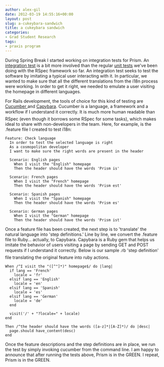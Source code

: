 ```yaml
---
author: alex-gil
date: 2012-03-19 14:55:16+00:00
layout: post
slug: a-cukeybara-sandwich
title: a cukeybara sandwich
categories:
- Grad Student Research
tags:
- praxis program
---
```


During Spring Break I started working on integration tests for Prism. An [integration test](http://en.wikipedia.org/wiki/Integration_testing) is a bit more involved than the regular [unit tests](http://en.wikipedia.org/wiki/Unit_testing) we've been doing with the RSpec framework so far. An integration test seeks to test the software by imitating a typical user interacting with it. In particular, we wanted to make sure that all the different translations from the i18n process were working. In order to get it right, we needed to emulate a user visiting the homepage in different languages.

For Rails development, the tools of choice for this kind of testing are [Cucumber ](http://cukes.info/)and [Capybara](https://github.com/jnicklas/capybara). Cucumber is a language, a framework and a workflow if I understand it correctly. It is much more human readable than RSpec (even though it borrows some RSpec for some tasks), which makes ideal to share with non-developers in the team. Here, for example, is the .feature file I created to test i18n:


    
    
    Feature: Check language
      In order to test the selected language is right
      As a cosmopolitan developer
      I want to make sure the right words are present in the header
    
      Scenario: English pages
        When I visit the "English" homepage
        Then the header should have the words 'Prism is'
    
      Scenario: French pages
        When I visit the "French" homepage
        Then the header should have the words 'Prism est'
    
      Scenario: Spanish pages
        When I visit the "Spanish" homepage
        Then the header should have the words 'Prism es'
    
      Scenario: German pages
        When I visit the "German" homepage
        Then the header should have the words 'Prism ist'
    



Once a feature file has been created, the next step is to 'translate' the natural language into 'step definitions.' Line by line, we convert the .feature file to Ruby... actually, to Capybara. Capybara is a Ruby gem that helps us imitate the behavior of users visiting a page by sending GET and POST requests if I understand it correctly. Below is our sample .rb 'step definition' file translating the original feature into ruby actions.

    
    
    When /^I visit the "([^"]*)" homepage$/ do |lang|
      if lang == 'French'
        locale = 'fr'
      elsif lang == 'English'
        locale = 'en'
      elsif lang == 'Spanish'
        locale = 'es'
      elsif lang == 'German'
        locale = 'de'
      end
    
      visit('/' + "?locale=" + locale)
    end
    
    Then /^the header should have the words ([a-z]*|[A-Z]*)/ do |desc|
      page.should have_content(desc)
    end
    



Once the feature descriptions and the step definitions are in place, we run the test by simply invoking cucumber from the command line. I am happy to announce that after running the tests above, Prism is in the GREEN. I repeat, Prism is in the GREEN.
